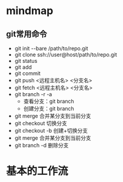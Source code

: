 # mindmap
## git常用命令
- git init --bare /path/to/repo.git
- git clone ssh://user@host/path/to/repo.git
- git status 
- git add
- git commit
- git push <远程主机名> <分支名>
- git fetch <远程主机名> <分支名>
- git branch -r -a
	- 查看分支：git branch
	- 创建分支：git branch <name>
- git merge 合并某分支到当前分支
- git checkout <name> 切换分支
- git checkout -b <name> 创建+切换分支
- git merge <name> 合并某分支到当前分支
- git branch -d <name> 删除分支

# 基本的工作流